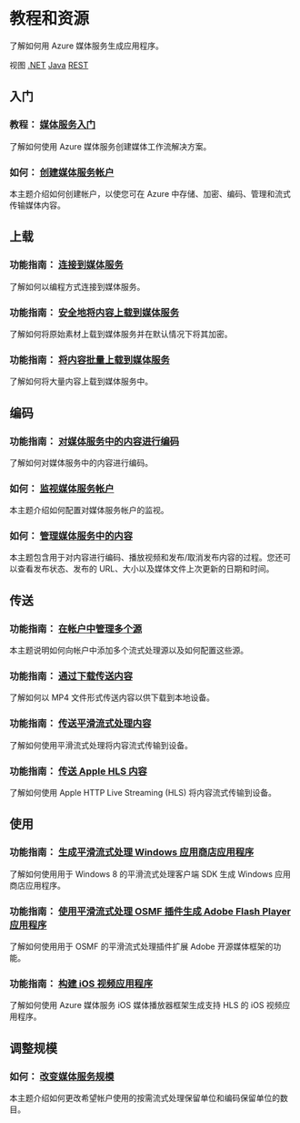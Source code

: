 <properties 
  pageTitle="媒体服务资源 - Azure 微软云"
  metakeywords="" 
  description="" 
  services="" 
  documentationCenter="media-services-resources" 
  authors="" 
  manager="Tiffena" 
  editor="EricChen"/>
<tags ms.service=""
    ms.date=""
    wacn.date=""
    />


<h1 id="menu-media-services-resources">教程和资源</h1>
<p>了解如何用 Azure 媒体服务生成应用程序。</p>
<div>视图 <a href="/develop/media-services/resources/" ms.pgarea="content">.NET</a> <a href="/develop/media-services/resources-java/">Java</a> <a href="/develop/media-services/resources-rest/">REST</a></div>
<h2 id="header-0"><a id="get-started"></a>入门</h2>
<h3>教程： <a href="http://go.microsoft.com/fwlink/p/?linkid=276678&clcid=0x804">媒体服务入门</a></h3>
<p>了解如何使用 Azure 媒体服务创建媒体工作流解决方案。</p>
<h3>如何： <a href="/documentation/articles/media-services-create-account/">创建媒体服务帐户</a></h3>
<p>本主题介绍如何创建帐户，以使您可在 Azure 中存储、加密、编码、管理和流式传输媒体内容。</p>
<h2 id="header-1"><a id="data"></a>上载</h2>
<div>
  <div>
    <h3>功能指南： <a href="/documentation/articles/media-services-set-up-computer/">连接到媒体服务</a></h3>
    <p>了解如何以编程方式连接到媒体服务。</p>
  </div>
  
<h3>功能指南： <a href="/documentation/articles/media-services-protect-asset/">安全地将内容上载到媒体服务</a></h3>
<p>了解如何将原始素材上载到媒体服务并在默认情况下将其加密。</p>
<h3>功能指南： <a href="http://msdn.microsoft.com/en-us/library/windowsazure/jj853022.aspx">将内容批量上载到媒体服务</a></h3>
<p>了解如何将大量内容上载到媒体服务中。</p>
<h2 id="header-2"><a id="users"></a>编码</h2>
<div>
  <div>
    <h3>功能指南： <a href="/documentation/articles/media-services-encode-asset/">对媒体服务中的内容进行编码</a></h3>
    <p>了解如何对媒体服务中的内容进行编码。</p>
  </div>
  <h3>如何： <a href="/documentation/articles/media-services-monitor-services-account/">监视媒体服务帐户</a></h3>
<p>本主题介绍如何配置对媒体服务帐户的监视。</p>
<h3>如何： <a href="/documentation/articles/media-services-manage-content/">管理媒体服务中的内容</a></h3>
<p>本主题包含用于对内容进行编码、播放视频和发布/取消发布内容的过程。您还可以查看发布状态、发布的 URL、大小以及媒体文件上次更新的日期和时间。</p>
<h2 id="header-3"><a id="push"></a>传送</h2>
<h3>功能指南： <a href="/documentation/articles/media-services-manage-origins/">在帐户中管理多个源</a></h3>
<p>本主题说明如何向帐户中添加多个流式处理源以及如何配置这些源。</p>
<h3>功能指南： <a href="/documentation/articles/media-services-deliver-asset-download/">通过下载传送内容</a></h3>
<p>了解如何以 MP4 文件形式传送内容以供下载到本地设备。</p>
<h3>功能指南： <a href="/documentation/articles/media-services-deliver-streaming-content/">传送平滑流式处理内容</a></h3>
<p>了解如何使用平滑流式处理将内容流式传输到设备。</p>
<h3>功能指南： <a href="/documentation/articles/media-services-deliver-http-live-streaming-content/">传送 Apple HLS 内容</a></h3>
<p>了解如何使用 Apple HTTP Live Streaming (HLS) 将内容流式传输到设备。</p>
<h2 id="header-4">使用</h2>
<h3>功能指南： <a href="/documentation/articles/media-services-build-smooth-streaming-apps/">生成平滑流式处理 Windows 应用商店应用程序</a></h3>
<p>了解如何使用用于 Windows 8 的平滑流式处理客户端 SDK 生成 Windows 应用商店应用程序。</p>
<h3>功能指南： <a href="/documentation/articles/media-services-use-osmf-smooth-streaming-client-plugin/">使用平滑流式处理 OSMF 插件生成 Adobe Flash Player 应用程序</a></h3>
<p>了解如何使用用于 OSMF 的平滑流式处理插件扩展 Adobe 开源媒体框架的功能。</p>
<div>
  <div>
    <h3>功能指南： <a href="/documentation/articles/media-services-use-ios-media-player-framework/">构建 iOS 视频应用程序</a></h3>
    <p>了解如何使用 Azure 媒体服务 iOS 媒体播放器框架生成支持 HLS 的 iOS 视频应用程序。</p>
  </div>
  
<h2 id="header-5">调整规模</h2>
<h3>如何： <a href="/documentation/articles/media-services-how-to-scale/" ms.pgarea="content">改变媒体服务规模</a></h3>
<p>本主题介绍如何更改希望帐户使用的按需流式处理保留单位和编码保留单位的数目。</p>
